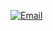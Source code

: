 [![Email](https://img.shields.io/badge/Email-charlescol@hotmail.fr-orange?style=flat-square&logo=gmail&logoColor=white)](mailto:charlescol@hotmail.fr)


